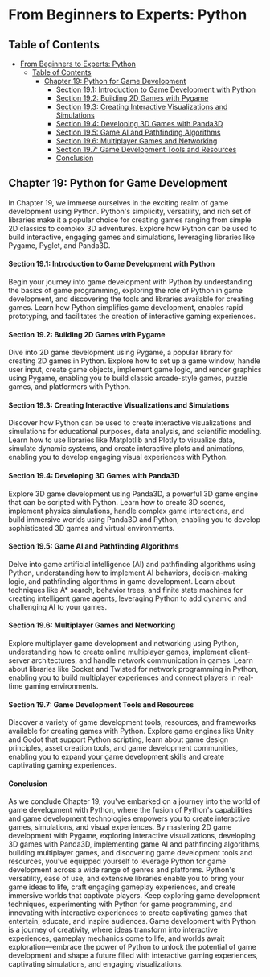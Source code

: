 # From Beginners to Experts: Python

## Table of Contents

- [From Beginners to Experts: Python](#from-beginners-to-experts-python)
  - [Table of Contents](#table-of-contents)
    - [Chapter 19: Python for Game Development](#chapter-19-python-for-game-development)
      - [Section 19.1: Introduction to Game Development with Python](#section-191-introduction-to-game-development-with-python)
      - [Section 19.2: Building 2D Games with Pygame](#section-192-building-2d-games-with-pygame)
      - [Section 19.3: Creating Interactive Visualizations and Simulations](#section-193-creating-interactive-visualizations-and-simulations)
      - [Section 19.4: Developing 3D Games with Panda3D](#section-194-developing-3d-games-with-panda3d)
      - [Section 19.5: Game AI and Pathfinding Algorithms](#section-195-game-ai-and-pathfinding-algorithms)
      - [Section 19.6: Multiplayer Games and Networking](#section-196-multiplayer-games-and-networking)
      - [Section 19.7: Game Development Tools and Resources](#section-197-game-development-tools-and-resources)
      - [Conclusion](#conclusion)

## Chapter 19: Python for Game Development

In Chapter 19, we immerse ourselves in the exciting realm of game development using Python. Python's simplicity, versatility, and rich set of libraries make it a popular choice for creating games ranging from simple 2D classics to complex 3D adventures. Explore how Python can be used to build interactive, engaging games and simulations, leveraging libraries like Pygame, Pyglet, and Panda3D.

#### Section 19.1: Introduction to Game Development with Python

Begin your journey into game development with Python by understanding the basics of game programming, exploring the role of Python in game development, and discovering the tools and libraries available for creating games. Learn how Python simplifies game development, enables rapid prototyping, and facilitates the creation of interactive gaming experiences.

#### Section 19.2: Building 2D Games with Pygame

Dive into 2D game development using Pygame, a popular library for creating 2D games in Python. Explore how to set up a game window, handle user input, create game objects, implement game logic, and render graphics using Pygame, enabling you to build classic arcade-style games, puzzle games, and platformers with Python.

#### Section 19.3: Creating Interactive Visualizations and Simulations

Discover how Python can be used to create interactive visualizations and simulations for educational purposes, data analysis, and scientific modeling. Learn how to use libraries like Matplotlib and Plotly to visualize data, simulate dynamic systems, and create interactive plots and animations, enabling you to develop engaging visual experiences with Python.

#### Section 19.4: Developing 3D Games with Panda3D

Explore 3D game development using Panda3D, a powerful 3D game engine that can be scripted with Python. Learn how to create 3D scenes, implement physics simulations, handle complex game interactions, and build immersive worlds using Panda3D and Python, enabling you to develop sophisticated 3D games and virtual environments.

#### Section 19.5: Game AI and Pathfinding Algorithms

Delve into game artificial intelligence (AI) and pathfinding algorithms using Python, understanding how to implement AI behaviors, decision-making logic, and pathfinding algorithms in game development. Learn about techniques like A* search, behavior trees, and finite state machines for creating intelligent game agents, leveraging Python to add dynamic and challenging AI to your games.

#### Section 19.6: Multiplayer Games and Networking

Explore multiplayer game development and networking using Python, understanding how to create online multiplayer games, implement client-server architectures, and handle network communication in games. Learn about libraries like Socket and Twisted for network programming in Python, enabling you to build multiplayer experiences and connect players in real-time gaming environments.

#### Section 19.7: Game Development Tools and Resources

Discover a variety of game development tools, resources, and frameworks available for creating games with Python. Explore game engines like Unity and Godot that support Python scripting, learn about game design principles, asset creation tools, and game development communities, enabling you to expand your game development skills and create captivating gaming experiences.

#### Conclusion

As we conclude Chapter 19, you've embarked on a journey into the world of game development with Python, where the fusion of Python's capabilities and game development technologies empowers you to create interactive games, simulations, and visual experiences. By mastering 2D game development with Pygame, exploring interactive visualizations, developing 3D games with Panda3D, implementing game AI and pathfinding algorithms, building multiplayer games, and discovering game development tools and resources, you've equipped yourself to leverage Python for game development across a wide range of genres and platforms. Python's versatility, ease of use, and extensive libraries enable you to bring your game ideas to life, craft engaging gameplay experiences, and create immersive worlds that captivate players. Keep exploring game development techniques, experimenting with Python for game programming, and innovating with interactive experiences to create captivating games that entertain, educate, and inspire audiences. Game development with Python is a journey of creativity, where ideas transform into interactive experiences, gameplay mechanics come to life, and worlds await exploration—embrace the power of Python to unlock the potential of game development and shape a future filled with interactive gaming experiences, captivating simulations, and engaging visualizations.
